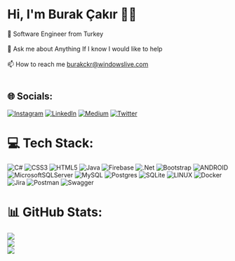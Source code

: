 # Hi, I'm Burak Çakır 👋🏼
📍 Software Engineer from Turkey<br><br>💬 Ask me about Anything If I know I would like to help<br><br>📫 How to reach me burakckr@windowslive.com<br><br>

## 🌐 Socials:
[![Instagram](https://img.shields.io/badge/Instagram-%23E4405F.svg?logo=Instagram&logoColor=white)](https://instagram.com/_cakirburak_/) [![LinkedIn](https://img.shields.io/badge/LinkedIn-%230077B5.svg?logo=linkedin&logoColor=white)](https://linkedin.com/in/burakçakır/) [![Medium](https://img.shields.io/badge/Medium-12100E?logo=medium&logoColor=white)](https://medium.com/@burakcakir_) [![Twitter](https://img.shields.io/badge/Twitter-%231DA1F2.svg?logo=Twitter&logoColor=white)](https://twitter.com/quashrush) 

# 💻 Tech Stack:
![C#](https://img.shields.io/badge/c%23-%23239120.svg?style=flat&logo=c-sharp&logoColor=white) ![CSS3](https://img.shields.io/badge/css3-%231572B6.svg?style=flat&logo=css3&logoColor=white) ![HTML5](https://img.shields.io/badge/html5-%23E34F26.svg?style=flat&logo=html5&logoColor=white) ![Java](https://img.shields.io/badge/java-%23ED8B00.svg?style=flat&logo=java&logoColor=white) ![Firebase](https://img.shields.io/badge/firebase-%23039BE5.svg?style=flat&logo=firebase) ![.Net](https://img.shields.io/badge/.NET-5C2D91?style=flat&logo=.net&logoColor=white) ![Bootstrap](https://img.shields.io/badge/bootstrap-%23563D7C.svg?style=flat&logo=bootstrap&logoColor=white) ![ANDROID](https://img.shields.io/badge/android-%2320232a.svg?style=flat&logo=android&logoColor=%a4c639) ![MicrosoftSQLServer](https://img.shields.io/badge/Microsoft%20SQL%20Sever-CC2927?style=flat&logo=microsoft%20sql%20server&logoColor=white) ![MySQL](https://img.shields.io/badge/mysql-%2300f.svg?style=flat&logo=mysql&logoColor=white) ![Postgres](https://img.shields.io/badge/postgres-%23316192.svg?style=flat&logo=postgresql&logoColor=white) ![SQLite](https://img.shields.io/badge/sqlite-%2307405e.svg?style=flat&logo=sqlite&logoColor=white) ![LINUX](https://img.shields.io/badge/Linux-FCC624?style=flat&logo=linux&logoColor=black) ![Docker](https://img.shields.io/badge/docker-%230db7ed.svg?style=flat&logo=docker&logoColor=white) ![Jira](https://img.shields.io/badge/jira-%230A0FFF.svg?style=flat&logo=jira&logoColor=white) ![Postman](https://img.shields.io/badge/Postman-FF6C37?style=flat&logo=postman&logoColor=white) ![Swagger](https://img.shields.io/badge/-Swagger-%23Clojure?style=flat&logo=swagger&logoColor=white)
# 📊 GitHub Stats:
![](https://github-readme-stats.vercel.app/api?username=burakcakir&theme=dark&hide_border=false&include_all_commits=true&count_private=true)<br/>
![](https://github-readme-streak-stats.herokuapp.com/?user=burakcakir&theme=dark&hide_border=false)<br/>
![](https://github-readme-stats.vercel.app/api/top-langs/?username=burakcakir&theme=dark&hide_border=false&include_all_commits=true&count_private=true&layout=compact)
